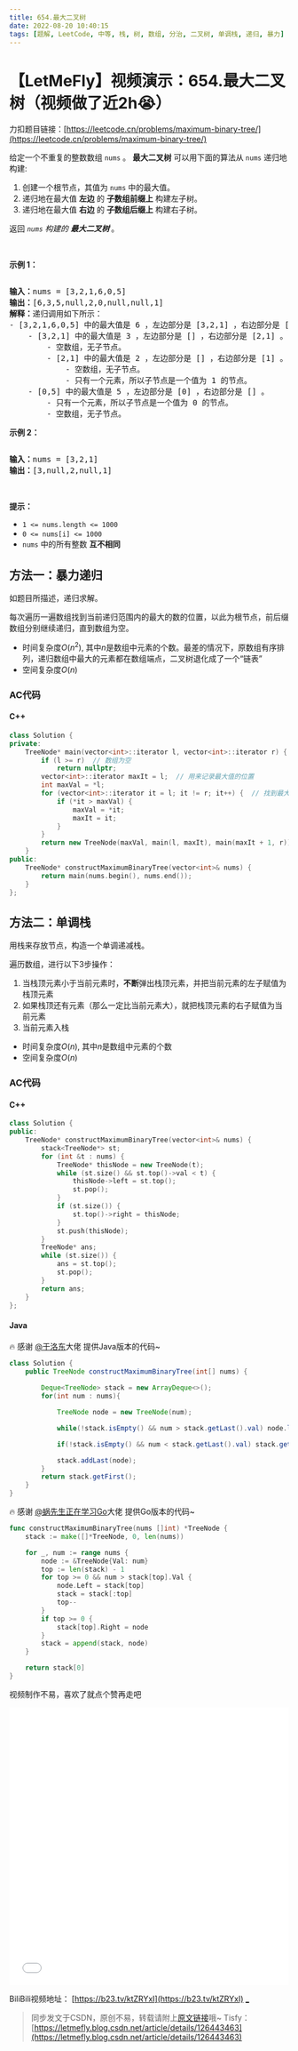 ```yaml
---
title: 654.最大二叉树
date: 2022-08-20 10:40:15
tags: [题解, LeetCode, 中等, 栈, 树, 数组, 分治, 二叉树, 单调栈, 递归, 暴力]
---
```


# 【LetMeFly】视频演示：654.最大二叉树（视频做了近2h😭）

力扣题目链接：[https://leetcode.cn/problems/maximum-binary-tree/](https://leetcode.cn/problems/maximum-binary-tree/)

<p>给定一个不重复的整数数组&nbsp;<code>nums</code> 。&nbsp;<strong>最大二叉树</strong>&nbsp;可以用下面的算法从&nbsp;<code>nums</code> 递归地构建:</p>

<ol>
	<li>创建一个根节点，其值为&nbsp;<code>nums</code> 中的最大值。</li>
	<li>递归地在最大值&nbsp;<strong>左边</strong>&nbsp;的&nbsp;<strong>子数组前缀上</strong>&nbsp;构建左子树。</li>
	<li>递归地在最大值 <strong>右边</strong> 的&nbsp;<strong>子数组后缀上</strong>&nbsp;构建右子树。</li>
</ol>

<p>返回&nbsp;<em><code>nums</code> 构建的 </em><strong><em>最大二叉树</em> </strong>。</p>

<p>&nbsp;</p>

<p><strong>示例 1：</strong></p>
<img alt="" src="https://assets.leetcode.com/uploads/2020/12/24/tree1.jpg" />
<pre>
<strong>输入：</strong>nums = [3,2,1,6,0,5]
<strong>输出：</strong>[6,3,5,null,2,0,null,null,1]
<strong>解释：</strong>递归调用如下所示：
- [3,2,1,6,0,5] 中的最大值是 6 ，左边部分是 [3,2,1] ，右边部分是 [0,5] 。
    - [3,2,1] 中的最大值是 3 ，左边部分是 [] ，右边部分是 [2,1] 。
        - 空数组，无子节点。
        - [2,1] 中的最大值是 2 ，左边部分是 [] ，右边部分是 [1] 。
            - 空数组，无子节点。
            - 只有一个元素，所以子节点是一个值为 1 的节点。
    - [0,5] 中的最大值是 5 ，左边部分是 [0] ，右边部分是 [] 。
        - 只有一个元素，所以子节点是一个值为 0 的节点。
        - 空数组，无子节点。
</pre>

<p><strong>示例 2：</strong></p>
<img alt="" src="https://assets.leetcode.com/uploads/2020/12/24/tree2.jpg" />
<pre>
<strong>输入：</strong>nums = [3,2,1]
<strong>输出：</strong>[3,null,2,null,1]
</pre>

<p>&nbsp;</p>

<p><strong>提示：</strong></p>

<ul>
	<li><code>1 &lt;= nums.length &lt;= 1000</code></li>
	<li><code>0 &lt;= nums[i] &lt;= 1000</code></li>
	<li><code>nums</code> 中的所有整数 <strong>互不相同</strong></li>
</ul>


    
## 方法一：暴力递归

如题目所描述，递归求解。

每次遍历一遍数组找到当前递归范围内的最大的数的位置，以此为根节点，前后缀数组分别继续递归，直到数组为空。

+ 时间复杂度$O(n^2)$, 其中$n$是数组中元素的个数。最差的情况下，原数组有序排列，递归数组中最大的元素都在数组端点，二叉树退化成了一个“链表”
+ 空间复杂度$O(n)$

### AC代码

#### C++

```cpp
class Solution {
private:
    TreeNode* main(vector<int>::iterator l, vector<int>::iterator r) {
        if (l >= r)  // 数组为空
            return nullptr;
        vector<int>::iterator maxIt = l;  // 用来记录最大值的位置
        int maxVal = *l;
        for (vector<int>::iterator it = l; it != r; it++) {  // 找到最大值
            if (*it > maxVal) {
                maxVal = *it;
                maxIt = it;
            }
        }
        return new TreeNode(maxVal, main(l, maxIt), main(maxIt + 1, r));  // 以最大值为根，前后缀分别递归建树。
    }
public:
    TreeNode* constructMaximumBinaryTree(vector<int>& nums) {
        return main(nums.begin(), nums.end());
    }
};
```

## 方法二：单调栈

用栈来存放节点，构造一个单调递减栈。

遍历数组，进行以下$3$步操作：

1. 当栈顶元素小于当前元素时，**不断**弹出栈顶元素，并把当前元素的左子赋值为栈顶元素
2. 如果栈顶还有元素（那么一定比当前元素大），就把栈顶元素的右子赋值为当前元素
3. 当前元素入栈

+ 时间复杂度$O(n)$, 其中$n$是数组中元素的个数
+ 空间复杂度$O(n)$

### AC代码

#### C++

```cpp
class Solution {
public:
    TreeNode* constructMaximumBinaryTree(vector<int>& nums) {
        stack<TreeNode*> st;
        for (int &t : nums) {
            TreeNode* thisNode = new TreeNode(t);
            while (st.size() && st.top()->val < t) {
                thisNode->left = st.top();
                st.pop();
            }
            if (st.size()) {
                st.top()->right = thisNode;
            }
            st.push(thisNode);
        }
        TreeNode* ans;
        while (st.size()) {
            ans = st.top();
            st.pop();
        }
        return ans;
    }
};
```

#### Java

🔥 感谢 [@于洛东](https://leetcode.cn/u/lodoo/)大佬 提供Java版本的代码~

```Java
class Solution {
    public TreeNode constructMaximumBinaryTree(int[] nums) {
        
        Deque<TreeNode> stack = new ArrayDeque<>();
        for(int num : nums){

            TreeNode node = new TreeNode(num);

            while(!stack.isEmpty() && num > stack.getLast().val) node.left = stack.removeLast();

            if(!stack.isEmpty() && num < stack.getLast().val) stack.getLast().right = node;

            stack.addLast(node);
        }
        return stack.getFirst();
    }
}
```

🔥 感谢 [@蜗先生正在学习Go](https://leetcode.cn/u/snailoxo/)大佬 提供Go版本的代码~

```go
func constructMaximumBinaryTree(nums []int) *TreeNode {
    stack := make([]*TreeNode, 0, len(nums))

    for _, num := range nums {
        node := &TreeNode{Val: num}
        top := len(stack) - 1
        for top >= 0 && num > stack[top].Val {
            node.Left = stack[top]
            stack = stack[:top]
            top--
        } 
        if top >= 0 {
            stack[top].Right = node
        }
        stack = append(stack, node)
    }

    return stack[0]
}
```

视频制作不易，喜欢了就点个赞再走吧

<iframe src="//player.bilibili.com/player.html?aid=899738739&bvid=BV14N4y1F7tQ&cid=809337052&page=1" scrolling="no" border="0" frameborder="no" framespacing="0" allowfullscreen="true" height="500px" width="100%"> </iframe>

BiliBili视频地址： [https://b23.tv/ktZRYxI](https://b23.tv/ktZRYxI)  [_](https://www.bilibili.com/video/BV14N4y1F7tQ)

> 同步发文于CSDN，原创不易，转载请附上[原文链接](https://leetcode.letmefly.xyz/2022/08/20/LeetCode%200654.%E6%9C%80%E5%A4%A7%E4%BA%8C%E5%8F%89%E6%A0%91/)哦~
> Tisfy：[https://letmefly.blog.csdn.net/article/details/126443463](https://letmefly.blog.csdn.net/article/details/126443463)
